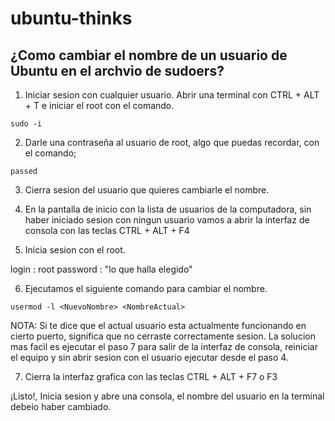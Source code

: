 # ubuntu-thinks

## ¿Como cambiar el nombre de un usuario de Ubuntu en el archvio de sudoers?

1. Iniciar sesion con cualquier usuario. Abrir una terminal con CTRL + ALT + T e iniciar el root con el comando.

````
sudo -i
````

2. Darle una contraseña al usuario de root, algo que puedas recordar, con el comando;

````
passed
````

3. Cierra sesion del usuario que quieres cambiarle el nombre.

4. En la pantalla de inicio con la lista de usuarios de la computadora, sin haber iniciado sesion con ningun usuario vamos a abrir la interfaz de consola con las teclas CTRL + ALT + F4

5. Inicia sesion con el root.

login : root
password : "lo que halla elegido"

6. Ejecutamos el siguiente comando para cambiar el nombre.

````
usermod -l <NuevoNombre> <NombreActual>
````

NOTA: Si te dice que el actual usuario esta actualmente funcionando en cierto puerto, significa que no cerraste correctamente sesion. La solucion mas facìl es ejecutar el paso 7 para salir de la interfaz de consola, reiniciar el equipo y sin abrir sesion con el usuario ejecutar desde el paso 4. 

7. Cierra la interfaz grafica con las teclas CTRL + ALT + F7 o F3

¡Listo!, Inicia sesion y abre una consola, el nombre del usuario en la terminal debeio haber cambiado. 

